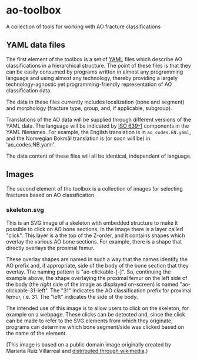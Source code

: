 # ao-toolbox
A collection of tools for working with AO fracture classifications

## YAML data files

The first element of the toolbox is a set of [YAML](http://yaml.org/) files
which describe AO classifications in a hierarchical structure. The point of
these files is that they can be easily consumed by programs written in almost
any programming language and using almost any technology, thereby providing a
largely technology-agnostic yet programming-friendly representation of AO
classification data.

The data in these files currently includes localization (bone and segment) and
morphology (fracture type, group, and, if applicable, subgroup).

Translations of the AO data will be supplied through different versions of the
YAML data. The language will be indicated by
[ISO 639-1](http://www.loc.gov/standards/iso639-2/php/English_list.php)
components in the YAML filenames. For example, the English translation is in
`ao_codes.EN.yaml`, and the Norwegian Bokmål translation is (or soon will be) in
'ao_codes.NB.yaml'.

The data content of these files will all be identical, independent of
language.

## Images

The second element of the toolbox is a collection of images for selecting
fractures based on AO classification.

### skeleton.svg

This is an SVG image of a skeleton with embedded structure to make it possible
to click on AO bone sections. In the image there is a layer called "click". This
layer is a the top of the Z-order, and it contains shapes which overlay the
various AO bone sections. For example, there is a shape that directly overlays
the proximal femur.

These overlay shapes are named in such a way that the names identify the AO
prefix and, if appropriate, side of the body of the bone section that they
overlay. The naming pattern is "ao-clickable-<prefix>[-<side>]". So, continuing
the example above, the shape overlaying the proximal femur on the left side of
the body (the *right* side of the image as displayed on-screen) is named
"ao-clickable-31-left". The "31" indicates the AO classification prefix for
proximal femur, i.e. 31. The "left" indicates the side of the body.

The intended use of this image is to allow users to click on the skeleton, for
example on a webpage. These clicks can be detected and, since the click can be
made to refer to the SVG elements from which they originate, programs can
determine which bone segment/side was clicked based on the name of the element.

(This image is based on a public domain image originally created by Mariana Ruiz Villarreal and [distributed through wikimedia](https://commons.wikimedia.org/wiki/File:Human_skeleton_front_-_no_labels.svg).)
